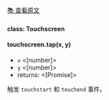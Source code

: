[📚 查看原文](//github.com/GoogleChrome/puppeteer/blob/master/docs/api.md#class-touchscreen)

#### class: Touchscreen

#### touchscreen.tap(x, y)
- `x` <[number]>
- `y` <[number]>
- returns: <[Promise]>

触发 `touchstart` 和 `touchend` 事件。